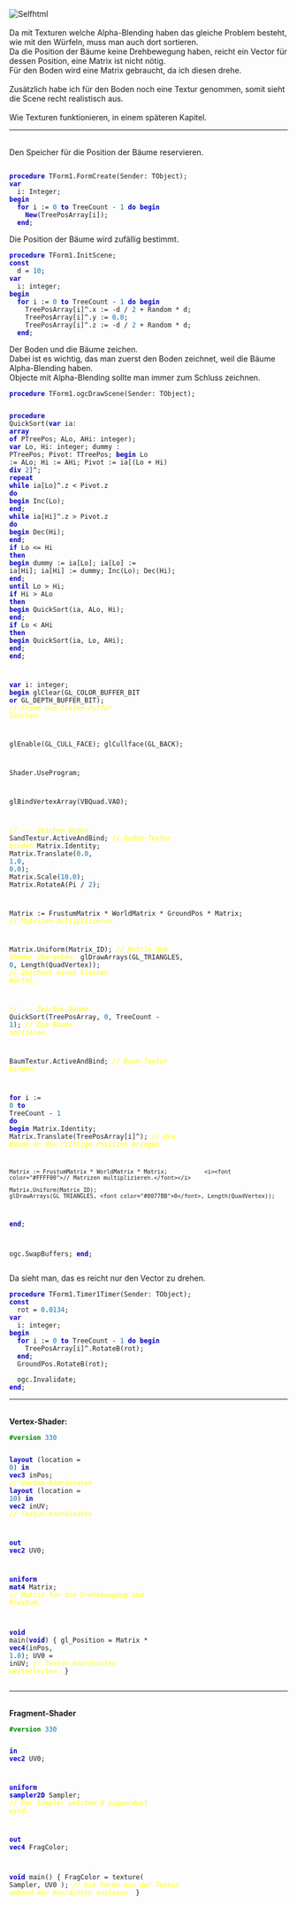 <html>
<img src="image.png" alt="Selfhtml"><br><br>
Da mit Texturen welche Alpha-Blending haben das gleiche Problem besteht, wie mit den Würfeln, muss man auch dort sortieren.<br>
Da die Position der Bäume keine Drehbewegung haben, reicht ein Vector für dessen Position, eine Matrix ist nicht nötig.<br>
Für den Boden wird eine Matrix gebraucht, da ich diesen drehe.<br>
<br>
Zusätzlich habe ich für den Boden noch eine Textur genommen, somit sieht die Scene recht realistisch aus.<br>
<br>
Wie Texturen funktionieren, in einem späteren Kapitel.<br>
<hr><br>
Den Speicher für die Position der Bäume reservieren.<br>
<pre><code>
<b><font color="0000BB">procedure</font></b> TForm1.FormCreate(Sender: TObject);
<b><font color="0000BB">var</font></b>
  i: Integer;
<b><font color="0000BB">begin</font></b>
  <b><font color="0000BB">for</font></b> i := <font color="#0077BB">0</font> <b><font color="0000BB">to</font></b> TreeCount - <font color="#0077BB">1</font> <b><font color="0000BB">do</font></b> <b><font color="0000BB">begin</font></b>
    <b><font color="0000BB">New</font></b>(TreePosArray[i]);
  <b><font color="0000BB">end</font></b>;</code></pre>
Die Position der Bäume  wird zufällig bestimmt.<br>
<pre><code><b><font color="0000BB">procedure</font></b> TForm1.InitScene;
<b><font color="0000BB">const</font></b>
  d = <font color="#0077BB">10</font>;
<b><font color="0000BB">var</font></b>
  i: integer;
<b><font color="0000BB">begin</font></b>
  <b><font color="0000BB">for</font></b> i := <font color="#0077BB">0</font> <b><font color="0000BB">to</font></b> TreeCount - <font color="#0077BB">1</font> <b><font color="0000BB">do</font></b> <b><font color="0000BB">begin</font></b>
    TreePosArray[i]^.x := -d / <font color="#0077BB">2</font> + Random * d;
    TreePosArray[i]^.y := <font color="#0077BB">0</font>.<font color="#0077BB">0</font>;
    TreePosArray[i]^.z := -d / <font color="#0077BB">2</font> + Random * d;
  <b><font color="0000BB">end</font></b>;</code></pre>
Der Boden und die Bäume zeichen.<br>
Dabei ist es wichtig, das man zuerst den Boden zeichnet, weil die Bäume Alpha-Blending haben.<br>
Objecte mit Alpha-Blending sollte man immer zum Schluss zeichnen.<br>
<pre><code><b><font color="0000BB">procedure</font></b> TForm1.ogcDrawScene(Sender: TObject);

  <b><font color="0000BB">procedure</font></b> QuickSort(<b><font color="0000BB">var</font></b> ia: <b><font color="0000BB">array</font></b> <b><font color="0000BB">of</font></b> PTreePos; ALo, AHi: integer);
  <b><font color="0000BB">var</font></b>
    Lo, Hi: integer;
    dummy : PTreePos;
    Pivot: TTreePos;
  <b><font color="0000BB">begin</font></b>
    Lo := ALo;
    Hi := AHi;
    Pivot := ia[(Lo + Hi) <b><font color="0000BB">div</font></b> <font color="#0077BB">2</font>]^;
    <b><font color="0000BB">repeat</font></b>
      <b><font color="0000BB">while</font></b> ia[Lo]^.z < Pivot.z <b><font color="0000BB">do</font></b> <b><font color="0000BB">begin</font></b>
        Inc(Lo);
      <b><font color="0000BB">end</font></b>;
      <b><font color="0000BB">while</font></b> ia[Hi]^.z > Pivot.z <b><font color="0000BB">do</font></b> <b><font color="0000BB">begin</font></b>
        Dec(Hi);
      <b><font color="0000BB">end</font></b>;
      <b><font color="0000BB">if</font></b> Lo <= Hi <b><font color="0000BB">then</font></b> <b><font color="0000BB">begin</font></b>
        dummy := ia[Lo];
        ia[Lo] := ia[Hi];
        ia[Hi] := dummy;
        Inc(Lo);
        Dec(Hi);
      <b><font color="0000BB">end</font></b>;
    <b><font color="0000BB">until</font></b> Lo > Hi;
    <b><font color="0000BB">if</font></b> Hi > ALo <b><font color="0000BB">then</font></b> <b><font color="0000BB">begin</font></b>
      QuickSort(ia, ALo, Hi);
    <b><font color="0000BB">end</font></b>;
    <b><font color="0000BB">if</font></b> Lo < AHi <b><font color="0000BB">then</font></b> <b><font color="0000BB">begin</font></b>
      QuickSort(ia, Lo, AHi);
    <b><font color="0000BB">end</font></b>;
  <b><font color="0000BB">end</font></b>;

<b><font color="0000BB">var</font></b>
  i: integer;
<b><font color="0000BB">begin</font></b>
  glClear(GL_COLOR_BUFFER_BIT <b><font color="0000BB">or</font></b> GL_DEPTH_BUFFER_BIT);        <i><font color="#FFFF00">// Frame und Tiefen-Puffer löschen.</font></i>

  glEnable(GL_CULL_FACE);
  glCullface(GL_BACK);

  Shader.UseProgram;

  glBindVertexArray(VBQuad.VAO);

  <i><font color="#FFFF00">// --- Zeichne Boden</font></i>
  SandTextur.ActiveAndBind;                                   <i><font color="#FFFF00">// Boden-Textur binden</font></i>
  Matrix.Identity;
  Matrix.Translate(<font color="#0077BB">0</font>.<font color="#0077BB">0</font>, <font color="#0077BB">1</font>.<font color="#0077BB">0</font>, <font color="#0077BB">0</font>.<font color="#0077BB">0</font>);
  Matrix.Scale(<font color="#0077BB">10</font>.<font color="#0077BB">0</font>);
  Matrix.RotateA(Pi / <font color="#0077BB">2</font>);

  Matrix := FrustumMatrix * WorldMatrix * GroundPos * Matrix; <i><font color="#FFFF00">// Matrizen multiplizieren.</font></i>

  Matrix.Uniform(Matrix_ID);                                  <i><font color="#FFFF00">// Matrix dem Shader übergeben.</font></i>
  glDrawArrays(GL_TRIANGLES, <font color="#0077BB">0</font>, Length(QuadVertex));      <i><font color="#FFFF00">// Zeichnet einen kleinen Würfel.</font></i>

  <i><font color="#FFFF00">// --- Zeichne Bäume</font></i>
  QuickSort(TreePosArray, <font color="#0077BB">0</font>, TreeCount - <font color="#0077BB">1</font>);                  <i><font color="#FFFF00">// Die Bäume sortieren.</font></i>

  BaumTextur.ActiveAndBind;                                   <i><font color="#FFFF00">// Baum-Textur binden</font></i>

  <b><font color="0000BB">for</font></b> i := <font color="#0077BB">0</font> <b><font color="0000BB">to</font></b> TreeCount - <font color="#0077BB">1</font> <b><font color="0000BB">do</font></b> <b><font color="0000BB">begin</font></b>
    Matrix.Identity;
    Matrix.Translate(TreePosArray[i]^);                       <i><font color="#FFFF00">// Die Bäume an die richtige Position bringen</font></i>

    Matrix := FrustumMatrix * WorldMatrix * Matrix;           <i><font color="#FFFF00">// Matrizen multiplizieren.</font></i>

    Matrix.Uniform(Matrix_ID);
    glDrawArrays(GL_TRIANGLES, <font color="#0077BB">0</font>, Length(QuadVertex));
  <b><font color="0000BB">end</font></b>;

  ogc.SwapBuffers;
<b><font color="0000BB">end</font></b>;</code></pre>
Da sieht man, das es reicht nur den Vector zu drehen.<br>
<pre><code><b><font color="0000BB">procedure</font></b> TForm1.Timer1Timer(Sender: TObject);
<b><font color="0000BB">const</font></b>
  rot = <font color="#0077BB">0</font>.<font color="#0077BB">0134</font>;
<b><font color="0000BB">var</font></b>
  i: integer;
<b><font color="0000BB">begin</font></b>
  <b><font color="0000BB">for</font></b> i := <font color="#0077BB">0</font> <b><font color="0000BB">to</font></b> TreeCount - <font color="#0077BB">1</font> <b><font color="0000BB">do</font></b> <b><font color="0000BB">begin</font></b>
    TreePosArray[i]^.RotateB(rot);
  <b><font color="0000BB">end</font></b>;
  GroundPos.RotateB(rot);

  ogc.Invalidate;
<b><font color="0000BB">end</font></b>;</code></pre>
<hr><br>
<b>Vertex-Shader:</b><br>
<pre><code><b><font color="#008800">#version</font></b> <font color="#0077BB">330</font>

<b><font color="0000BB">layout</font></b> (location =  <font color="#0077BB">0</font>) <b><font color="0000BB">in</font></b> <b><font color="0000BB">vec3</font></b> inPos; <i><font color="#FFFF00">// Vertex-Koordinaten</font></i>
<b><font color="0000BB">layout</font></b> (location = <font color="#0077BB">10</font>) <b><font color="0000BB">in</font></b> <b><font color="0000BB">vec2</font></b> inUV;  <i><font color="#FFFF00">// Textur-Koordinaten</font></i>

<b><font color="0000BB">out</font></b> <b><font color="0000BB">vec2</font></b> UV0;

<b><font color="0000BB">uniform</font></b> <b><font color="0000BB">mat4</font></b> Matrix;                  <i><font color="#FFFF00">// Matrix für die Drehbewegung und Frustum.</font></i>

<b><font color="0000BB">void</font></b> main(<b><font color="0000BB">void</font></b>)
{
  gl_Position = Matrix * <b><font color="0000BB">vec4</font></b>(inPos, <font color="#0077BB">1</font>.<font color="#0077BB">0</font>);
  UV0         = inUV;                 <i><font color="#FFFF00">// Textur-Koordinaten weiterleiten.</font></i>
}
</code></pre>
<hr><br>
<b>Fragment-Shader</b><br>
<pre><code><b><font color="#008800">#version</font></b> <font color="#0077BB">330</font>

<b><font color="0000BB">in</font></b> <b><font color="0000BB">vec2</font></b> UV0;

<b><font color="0000BB">uniform</font></b> <b><font color="0000BB">sampler2D</font></b> Sampler;              <i><font color="#FFFF00">// Der Sampler welchem 0 zugeordnet wird.</font></i>

<b><font color="0000BB">out</font></b> <b><font color="0000BB">vec4</font></b> FragColor;

<b><font color="0000BB">void</font></b> main()
{
  FragColor = texture( Sampler, UV0 );  <i><font color="#FFFF00">// Die Farbe aus der Textur anhand der Koordinten auslesen.</font></i>
}
</code></pre>

</html>
